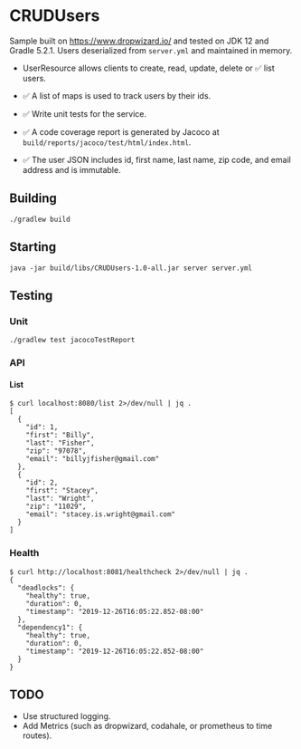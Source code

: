 # CRUDUsers
Sample built on https://www.dropwizard.io/ and tested on JDK 12 and Gradle 5.2.1. Users deserialized from `server.yml` and maintained in memory.

  * UserResource allows clients to create, read, update, delete or ✅ list users.
  * ✅ A list of maps is used to track users by their ids.

  * ✅ Write unit tests for the service.
  * ✅ A code coverage report is generated by Jacoco at `build/reports/jacoco/test/html/index.html`.
  * ✅ The user JSON includes id, first name, last name, zip code, and email address and is immutable.

## Building
`./gradlew build`

## Starting
`java -jar build/libs/CRUDUsers-1.0-all.jar server server.yml`

## Testing

### Unit
`./gradlew test jacocoTestReport`

### API

#### List
```
$ curl localhost:8080/list 2>/dev/null | jq .
[
  {
    "id": 1,
    "first": "Billy",
    "last": "Fisher",
    "zip": "97078",
    "email": "billyjfisher@gmail.com"
  },
  {
    "id": 2,
    "first": "Stacey",
    "last": "Wright",
    "zip": "11029",
    "email": "stacey.is.wright@gmail.com"
  }
]
```

### Health
```
$ curl http://localhost:8081/healthcheck 2>/dev/null | jq .
{
  "deadlocks": {
    "healthy": true,
    "duration": 0,
    "timestamp": "2019-12-26T16:05:22.852-08:00"
  },
  "dependency1": {
    "healthy": true,
    "duration": 0,
    "timestamp": "2019-12-26T16:05:22.852-08:00"
  }
}
```

## TODO
  * Use structured logging.
  * Add Metrics (such as dropwizard, codahale, or prometheus to time routes).
